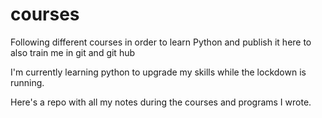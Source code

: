 # courses
Following different courses in order to learn Python and publish it here to also train me in git and git hub

I'm currently learning python to upgrade my skills while the lockdown is running. 

Here's a repo with all my notes during the courses and programs I wrote. 


